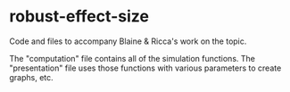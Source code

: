 # robust-effect-size
Code and files to accompany Blaine &amp; Ricca's work on the topic.

The "computation" file contains all of the simulation functions. The "presentation" file uses those functions with various parameters to create graphs, etc.
